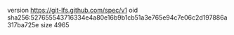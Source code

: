 version https://git-lfs.github.com/spec/v1
oid sha256:527655543716334e4a80e16b9b1cb51a3e765e94c7e06c2d197886a317ba725e
size 4965

